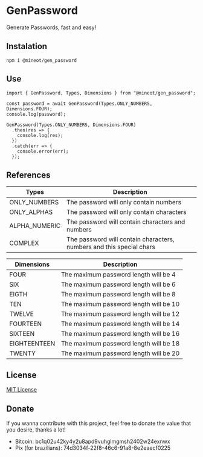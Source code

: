 # GenPassword

Generate Passwords, fast and easy!

## Instalation

```
npm i @mineot/gen_password
```

## Use

```
import { GenPassword, Types, Dimensions } from "@mineot/gen_password";

const password = await GenPassword(Types.ONLY_NUMBERS, Dimensions.FOUR);
console.log(password);

GenPassword(Types.ONLY_NUMBERS, Dimensions.FOUR)
  .then(res => {
    console.log(res);
  })
  .catch(err => {
    console.error(err);
  });
```

## References

|Types|Description|
|-----|----------|
|ONLY_NUMBERS|The password will only contain numbers|
|ONLY_ALPHAS|The password will only contain characters|
|ALPHA_NUMERIC|The password will contain characters and numbers|
|COMPLEX|The password will contain characters, numbers and this special chars|

|Dimensions|Description|
|----------|----------|
|FOUR|The maximum password length will be 4|
|SIX|The maximum password length will be 6|
|EIGTH|The maximum password length will be 8|
|TEN|The maximum password length will be 10|
|TWELVE|The maximum password length will be 12|
|FOURTEEN|The maximum password length will be 14|
|SIXTEEN|The maximum password length will be 16|
|EIGHTEENTEEN|The maximum password length will be 18|
|TWENTY|The maximum password length will be 20|

## License

[MIT License](./LICENSE)

## Donate

If you wanna contribute with this project, feel free to donate the value that you desire, thanks a lot!

- Bitcoin: bc1q02u42ky4y2u8apd9vuhglmgmsh2402w24exnwx
- Pix (for brazilians): 74d3034f-22f8-46c6-91a8-8e2eaecf0225
